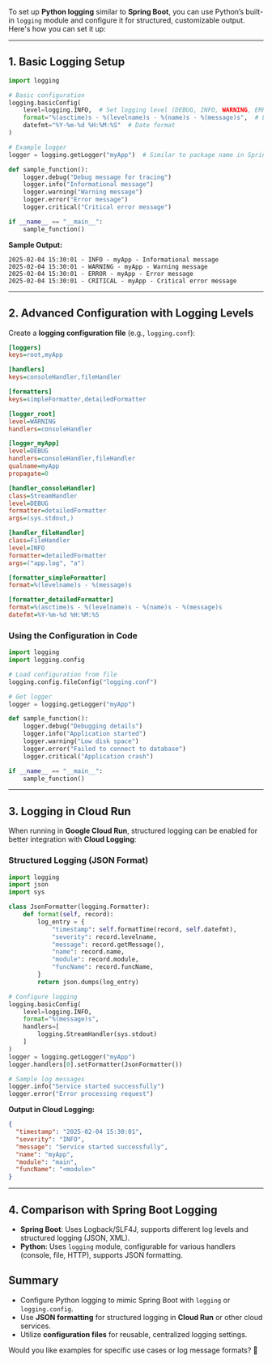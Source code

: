 To set up **Python logging** similar to **Spring Boot**, you can use Python’s built-in `logging` module and configure it for structured, customizable output. Here's how you can set it up:

---

## **1. Basic Logging Setup**
```python
import logging

# Basic configuration
logging.basicConfig(
    level=logging.INFO,  # Set logging level (DEBUG, INFO, WARNING, ERROR, CRITICAL)
    format="%(asctime)s - %(levelname)s - %(name)s - %(message)s",  # Log format
    datefmt="%Y-%m-%d %H:%M:%S"  # Date format
)

# Example logger
logger = logging.getLogger("myApp")  # Similar to package name in Spring Boot

def sample_function():
    logger.debug("Debug message for tracing")
    logger.info("Informational message")
    logger.warning("Warning message")
    logger.error("Error message")
    logger.critical("Critical error message")

if __name__ == "__main__":
    sample_function()
```

**Sample Output:**
```
2025-02-04 15:30:01 - INFO - myApp - Informational message
2025-02-04 15:30:01 - WARNING - myApp - Warning message
2025-02-04 15:30:01 - ERROR - myApp - Error message
2025-02-04 15:30:01 - CRITICAL - myApp - Critical error message
```

---

## **2. Advanced Configuration with Logging Levels**
Create a **logging configuration file** (e.g., `logging.conf`):

```ini
[loggers]
keys=root,myApp

[handlers]
keys=consoleHandler,fileHandler

[formatters]
keys=simpleFormatter,detailedFormatter

[logger_root]
level=WARNING
handlers=consoleHandler

[logger_myApp]
level=DEBUG
handlers=consoleHandler,fileHandler
qualname=myApp
propagate=0

[handler_consoleHandler]
class=StreamHandler
level=DEBUG
formatter=detailedFormatter
args=(sys.stdout,)

[handler_fileHandler]
class=FileHandler
level=INFO
formatter=detailedFormatter
args=("app.log", "a")

[formatter_simpleFormatter]
format=%(levelname)s - %(message)s

[formatter_detailedFormatter]
format=%(asctime)s - %(levelname)s - %(name)s - %(message)s
datefmt=%Y-%m-%d %H:%M:%S
```

### **Using the Configuration in Code**
```python
import logging
import logging.config

# Load configuration from file
logging.config.fileConfig("logging.conf")

# Get logger
logger = logging.getLogger("myApp")

def sample_function():
    logger.debug("Debugging details")
    logger.info("Application started")
    logger.warning("Low disk space")
    logger.error("Failed to connect to database")
    logger.critical("Application crash")

if __name__ == "__main__":
    sample_function()
```

---

## **3. Logging in Cloud Run**
When running in **Google Cloud Run**, structured logging can be enabled for better integration with **Cloud Logging**:

### **Structured Logging (JSON Format)**
```python
import logging
import json
import sys

class JsonFormatter(logging.Formatter):
    def format(self, record):
        log_entry = {
            "timestamp": self.formatTime(record, self.datefmt),
            "severity": record.levelname,
            "message": record.getMessage(),
            "name": record.name,
            "module": record.module,
            "funcName": record.funcName,
        }
        return json.dumps(log_entry)

# Configure logging
logging.basicConfig(
    level=logging.INFO,
    format="%(message)s",
    handlers=[
        logging.StreamHandler(sys.stdout)
    ]
)
logger = logging.getLogger("myApp")
logger.handlers[0].setFormatter(JsonFormatter())

# Sample log messages
logger.info("Service started successfully")
logger.error("Error processing request")
```

**Output in Cloud Logging:**
```json
{
  "timestamp": "2025-02-04 15:30:01",
  "severity": "INFO",
  "message": "Service started successfully",
  "name": "myApp",
  "module": "main",
  "funcName": "<module>"
}
```

---

## **4. Comparison with Spring Boot Logging**
- **Spring Boot**: Uses Logback/SLF4J, supports different log levels and structured logging (JSON, XML).
- **Python**: Uses `logging` module, configurable for various handlers (console, file, HTTP), supports JSON formatting.

## **Summary**
- Configure Python logging to mimic Spring Boot with `logging` or `logging.config`.
- Use **JSON formatting** for structured logging in **Cloud Run** or other cloud services.
- Utilize **configuration files** for reusable, centralized logging settings.

Would you like examples for specific use cases or log message formats? 🚀
